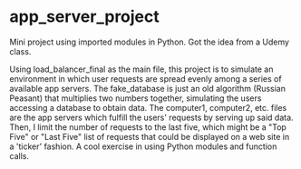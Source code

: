 # app_server_project
Mini project using imported modules in Python. Got the idea from a Udemy class. 

Using load_balancer_final as the main file, this project is to simulate an environment in which user requests are spread evenly among a series of available app servers. The fake_database is just an old algorithm (Russian Peasant) that multiplies two numbers together, simulating the users accessing a database to obtain data. The computer1, computer2, etc. files are the app servers which fulfill the users' requests by serving up said data. Then, I limit the number of requests to the last five, which might be a "Top Five" or "Last Five" list of requests that could be displayed on a web site in a 'ticker' fashion. A cool exercise in using Python modules and function calls. 
